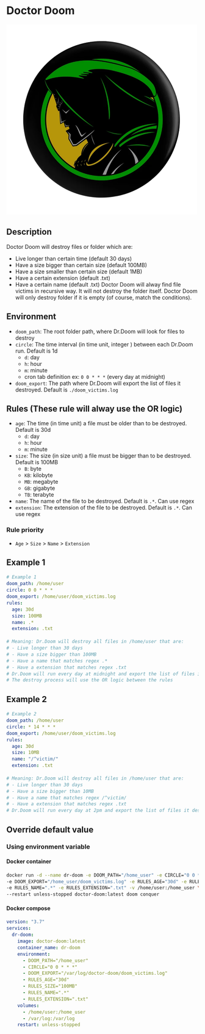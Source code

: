 # Doctor Doom
![Dr.Doom](./images/drdoom-removebg-preview.png)

## Description
Doctor Doom will destroy files or folder which are:
- Live longer than certain time (default 30 days)
- Have a size bigger than certain size (default 100MB)
- Have a size smaller than certain size (default 1MB)
- Have a certain extension (default .txt)
- Have a certain name (default .txt)
Doctor Doom will alway find file victims in recursive way. It will not destroy the folder itself.
Doctor Doom will only destroy folder if it is empty (of course, match the conditions).

## Environment
- `doom_path`: The root folder path, where Dr.Doom will look for files to destroy
- `circle`: The time interval (in time unit, integer ) between each Dr.Doom run. Default is 1d
  - `d`: day
  - `h`: hour
  - `m`: minute
  - cron tab definition ex: `0 0 * * *` (every day at midnight)
- `doom_export`: The path where Dr.Doom will export the list of files it destroyed. Default is `./doom_victims.log`

## Rules (These rule will alway use the OR logic)
- `age`: The time (in time unit) a file must be older than to be destroyed. Default is 30d
  - `d`: day
  - `h`: hour
  - `m`: minute
- `size`: The size (in size unit) a file must be bigger than to be destroyed. Default is 100MB
  - `B`: byte
  - `KB`: kilobyte
  - `MB`: megabyte
  - `GB`: gigabyte
  - `TB`: terabyte
- `name`: The name of the file to be destroyed. Default is `.*`. Can use regex
- `extension`: The extension of the file to be destroyed. Default is `.*`. Can use regex

### Rule priority
- `Age` > `Size` > `Name` > `Extension`

## Example 1
```yaml
# Example 1
doom_path: /home/user
circle: 0 0 * * *
doom_export: /home/user/doom_victims.log
rules:
  age: 30d
  size: 100MB
  name: .*
  extension: .txt

# Meaning: Dr.Doom will destroy all files in /home/user that are:
# - Live longer than 30 days
# - Have a size bigger than 100MB
# - Have a name that matches regex .*
# - Have a extension that matches regex .txt
# Dr.Doom will run every day at midnight and export the list of files it destroyed to /home/user/doom_victims.log
# The destroy process will use the OR logic between the rules
```

## Example 2
```yaml
# Example 2
doom_path: /home/user
circle: * 14 * * *
doom_export: /home/user/doom_victims.log
rules:
  age: 30d
  size: 10MB
  name: "/^victim/"
  extension: .txt

# Meaning: Dr.Doom will destroy all files in /home/user that are:
# - Live longer than 30 days
# - Have a size bigger than 10MB
# - Have a name that matches regex /^victim/
# - Have a extension that matches regex .txt
# Dr.Doom will run every day at 2pm and export the list of files it destroyed to /home/user/doom_victims.log
```

## Override default value

### Using environment variable

#### Docker container
```bash
docker run -d --name dr-doom -e DOOM_PATH="/home_user" -e CIRCLE="0 0 * * *" \
-e DOOM_EXPORT="/home_user/doom_victims.log" -e RULES_AGE="30d" -e RULES_SIZE="100MB" \
-e RULES_NAME=".*" -e RULES_EXTENSION=".txt" -v /home/user:/home_user \
--restart unless-stopped doctor-doom:latest doom conquer
```

#### Docker compose
```yaml
version: "3.7"
services:
  dr-doom:
    image: doctor-doom:latest
    container_name: dr-doom
    environment:
      - DOOM_PATH="/home_user"
      - CIRCLE="0 0 * * *"
      - DOOM_EXPORT="/var/log/doctor-doom/doom_victims.log"
      - RULES_AGE="30d"
      - RULES_SIZE="100MB"
      - RULES_NAME=".*"
      - RULES_EXTENSION=".txt"
    volumes:
      - /home/user:/home_user
      - /var/log:/var/log
    restart: unless-stopped
```